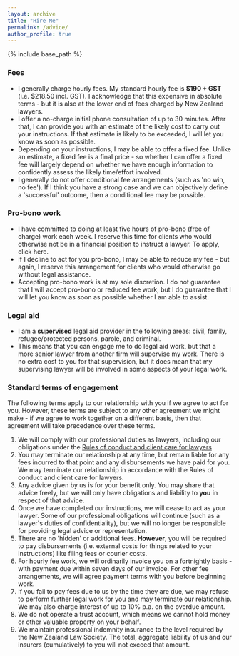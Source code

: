 ```yaml
---
layout: archive
title: "Hire Me"
permalink: /advice/
author_profile: true
---
```


{% include base_path %}

### Fees

* I generally charge hourly fees. My standard hourly fee is **$190 + GST** (i.e. $218.50 incl. GST). I acknowledge that this expensive in absolute terms - but it is also at the lower end of fees charged by New Zealand lawyers.
* I offer a no-charge initial phone consultation of up to 30 minutes. After that, I can provide you with an estimate of the likely cost to carry out your instructions. If that estimate is likely to be exceeded, I will let you know as soon as possible.
* Depending on your instructions, I may be able to offer a fixed fee. Unlike an estimate, a fixed fee is a final price - so whether I can offer a fixed fee will largely depend on whether we have enough information to confidently assess the likely time/effort involved.
* I generally do not offer conditional fee arrangements (such as 'no win, no fee'). If I think you have a strong case and we can objectively define a 'successful' outcome, then a conditional fee may be possible.

### Pro-bono work

* I have committed to doing at least five hours of pro-bono (free of charge) work each week. I reserve this time for clients who would otherwise not be in a financial position to instruct a lawyer. To apply, click here.
* If I decline to act for you pro-bono, I may be able to reduce my fee - but again, I reserve this arrangement for clients who would otherwise go without legal assistance.
* Accepting pro-bono work is at my sole discretion. I do not guarantee that I will accept pro-bono or reduced fee work, but I do guarantee that I will let you know as soon as possible whether I am able to assist.

### Legal aid
* I am a **supervised** legal aid provider in the following areas: civil, family, refugee/protected persons, parole, and criminal.
* This means that you can engage me to do legal aid work, but that a more senior lawyer from another firm will supervise my work. There is no extra cost to you for that supervision, but it does mean that my supervising lawyer will be involved in some aspects of your legal work.

### Standard terms of engagement
The following terms apply to our relationship with you if we agree to act for you. However, these terms are subject to any other agreement we might make - if we agree to work together on a different basis, then that agreement will take precedence over these terms.

1. We will comply with our professional duties as lawyers, including our obligations under the [Rules of conduct and client care for lawyers](https://www.legislation.govt.nz/regulation/public/2008/0214/latest/DLM1437811.html)
2. You may terminate our relationship at any time, but remain liable for any fees incurred to that point and any disbursements we have paid for you. We may terminate our relationship in accordance with the Rules of conduct and client care for lawyers.
3. Any advice given by us is for your benefit only. You may share that advice freely, but we will only have obligations and liability to **you** in respect of that advice.
4. Once we have completed our instructions, we will cease to act as your lawyer. Some of our professional obligations will continue (such as a lawyer's duties of confidentiality), but we will no longer be responsible for providing legal advice or representation.
5. There are no 'hidden' or additional fees. **However**, you will be required to pay disbursements (i.e. external costs for things related to your instructions) like filing fees or courier costs.
6. For hourly fee work, we will ordinarily invoice you on a fortnightly basis - with payment due within seven days of our invoice. For other fee arrangements, we will agree payment terms with you before beginning work.
7. If you fail to pay fees due to us by the time they are due, we may refuse to perform further legal work for you and may terminate our relationship. We may also charge interest of up to 10% p.a. on the overdue amount.
8. We do not operate a trust account, which means we cannot hold money or other valuable property on your behalf.
10. We maintain professional indemnity insurance to the level required by the New Zealand Law Society. The total, aggregate liability of us and our insurers (cumulatively) to you will not exceed that amount.
